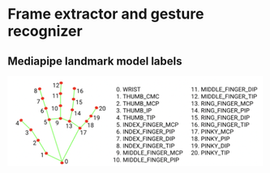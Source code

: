 # Frame extractor and gesture recognizer


## Mediapipe landmark model labels
![plot](./figures/landmarkModel.png)